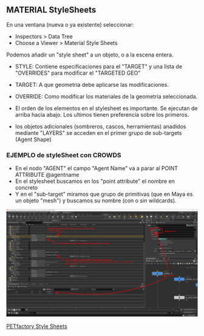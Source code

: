 ## MATERIAL StyleSheets ##   

En una ventana (nueva o ya existente) seleccionar:   
- Inspectors > Data Tree   
- Choose a Viewer > Material Style Sheets   

Podemos añadir un "style sheet" a un objeto, o a la escena entera.

- STYLE: Contiene especificaciones para el "TARGET" y una lista de "OVERRIDES" para modificar el "TARGETED GEO"
- TARGET: A que geometria debe aplicarse las modificaciones.
- OVERRIDE: Como modificar los materiales de la geometria seleccionada.   
   
- El orden de los elementos en el stylesheet es importante. Se ejecutan de arriba hacia abajo. Los ultimos tienen preferencia sobre los primeros.   
- los objetos adicionales (sombreros, cascos, herramientas) anadidos mediante "LAYERS" se acceden en el primer grupo de sub-targets (Agent Shape)

### EJEMPLO de styleSheet con CROWDS ###   
- En el nodo "AGENT" el campo "Agent Name" va a parar al POINT ATTRIBUTE @agentname
- En el stylesheet buscamos en los "point attribute" el nombre en concreto
- Y en el "sub-target" miramos que grupo de primitivas (que en Maya es un objeto "mesh") y buscamos su nombre (con o sin wildcards).

![Alt text](images/Crowds_and_StyleSheet_01.jpg?raw=true "Title")   

[PETfactory Style Sheets](https://www.petfactory.se/notes/houdini_stylesheets/)   
